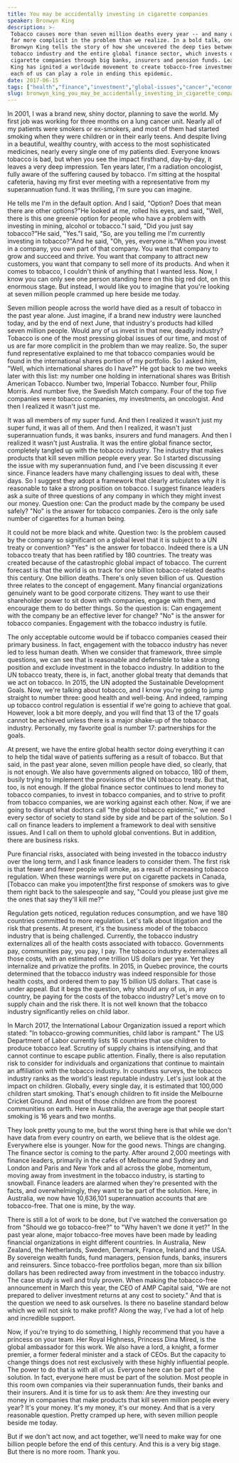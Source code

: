 ```yaml
---
title: You may be accidentally investing in cigarette companies
speaker: Bronwyn King
description: >-
 Tobacco causes more than seven million deaths every year -- and many of us are
 far more complicit in the problem than we realize. In a bold talk, oncologist Dr.
 Bronwyn King tells the story of how she uncovered the deep ties between the
 tobacco industry and the entire global finance sector, which invests our money in
 cigarette companies through big banks, insurers and pension funds. Learn how Dr.
 King has ignited a worldwide movement to create tobacco-free investments and how
 each of us can play a role in ending this epidemic.
date: 2017-06-15
tags: ["health","finance","investment","global-issues","cancer","economics","money","health-care","public-health","social-change","tedx"]
slug: bronwyn_king_you_may_be_accidentally_investing_in_cigarette_companies
---
```


In 2001, I was a brand new, shiny doctor, planning to save the world. My first job was
working for three months on a lung cancer unit. Nearly all of my patients were smokers or
ex-smokers, and most of them had started smoking when they were children or in their early
teens. And despite living in a beautiful, wealthy country, with access to the most
sophisticated medicines, nearly every single one of my patients died. Everyone knows
tobacco is bad, but when you see the impact firsthand, day-by-day, it leaves a very deep
impression. Ten years later, I'm a radiation oncologist, fully aware of the suffering
caused by tobacco. I'm sitting at the hospital cafeteria, having my first ever meeting
with a representative from my superannuation fund. It was thrilling, I'm sure you can
imagine.

He tells me I'm in the default option. And I said, "Option? Does that mean there are other
options?"He looked at me, rolled his eyes, and said, "Well, there is this one greenie
option for people who have a problem with investing in mining, alcohol or tobacco."I said,
"Did you just say tobacco?"He said, "Yes."I said, "So, are you telling me I'm currently
investing in tobacco?"And he said, "Oh, yes, everyone is."When you invest in a company,
you own part of that company. You want that company to grow and succeed and thrive. You
want that company to attract new customers, you want that company to sell more of its
products. And when it comes to tobacco, I couldn't think of anything that I wanted less.
Now, I know you can only see one person standing here on this big red dot, on this
enormous stage. But instead, I would like you to imagine that you're looking at seven
million people crammed up here beside me today.

Seven million people across the world have died as a result of tobacco in the past year
alone. Just imagine, if a brand new industry were launched today, and by the end of next
June, that industry's products had killed seven million people. Would any of us invest in
that new, deadly industry? Tobacco is one of the most pressing global issues of our time,
and most of us are far more complicit in the problem than we may realize. So, the super
fund representative explained to me that tobacco companies would be found in the
international shares portion of my portfolio. So I asked him, "Well, which international
shares do I have?" He got back to me two weeks later with this list: my number one holding
in international shares was British American Tobacco. Number two, Imperial Tobacco. Number
four, Philip Morris. And number five, the Swedish Match company. Four of the top five
companies were tobacco companies, my investments, an oncologist. And then I realized it
wasn't just me.

It was all members of my super fund. And then I realized it wasn't just my super fund, it
was all of them. And then I realized, it wasn't just superannuation funds, it was banks,
insurers and fund managers. And then I realized it wasn't just Australia. It was the
entire global finance sector, completely tangled up with the tobacco industry. The
industry that makes products that kill seven million people every year. So I started
discussing the issue with my superannuation fund, and I've been discussing it ever
since. Finance leaders have many challenging issues to deal with, these days. So I suggest
they adopt a framework that clearly articulates why it is reasonable to take a strong
position on tobacco. I suggest finance leaders ask a suite of three questions of any
company in which they might invest our money. Question one: Can the product made by the
company be used safely? "No" is the answer for tobacco companies. Zero is the only safe
number of cigarettes for a human being.

It could not be more black and white. Question two: Is the problem caused by the company so
significant on a global level that it is subject to a UN treaty or convention? "Yes" is
the answer for tobacco. Indeed there is a UN tobacco treaty that has been ratified by 180
countries. The treaty was created because of the catastrophic global impact of tobacco.
The current forecast is that the world is on track for one billion tobacco-related deaths
this century. One billion deaths. There's only seven billion of us. Question three relates
to the concept of engagement. Many financial organizations genuinely want to be good
corporate citizens. They want to use their shareholder power to sit down with companies,
engage with them, and encourage them to do better things. So the question is: Can
engagement with the company be an effective lever for change? "No" is the answer for
tobacco companies. Engagement with the tobacco industry is futile.

The only acceptable outcome would be if tobacco companies ceased their primary business.
In fact, engagement with the tobacco industry has never led to less human death. When we
consider that framework, three simple questions, we can see that is reasonable and
defensible to take a strong position and exclude investment in the tobacco industry. In
addition to the UN tobacco treaty, there is, in fact, another global treaty that demands
that we act on tobacco. In 2015, the UN adopted the Sustainable Development Goals. Now,
we're talking about tobacco, and I know you're going to jump straight to number three:
good health and well-being. And indeed, ramping up tobacco control regulation is essential
if we're going to achieve that goal. However, look a bit more deeply, and you will find
that 13 of the 17 goals cannot be achieved unless there is a major shake-up of the tobacco
industry. Personally, my favorite goal is number 17: partnerships for the
goals.

At present, we have the entire global health sector doing everything it can to help the
tidal wave of patients suffering as a result of tobacco. But that said, in the past year
alone, seven million people have died, so clearly, that is not enough. We also have
governments aligned on tobacco, 180 of them, busily trying to implement the provisions of
the UN tobacco treaty. But that, too, is not enough. If the global finance sector
continues to lend money to tobacco companies, to invest in tobacco companies, and to
strive to profit from tobacco companies, we are working against each other. Now, if we are
going to disrupt what doctors call "the global tobacco epidemic," we need every sector of
society to stand side by side and be part of the solution. So I call on finance leaders to
implement a framework to deal with sensitive issues. And I call on them to uphold global
conventions. But in addition, there are business risks.

Pure financial risks, associated with being invested in the tobacco industry over the long
term, and I ask finance leaders to consider them. The first risk is that fewer and fewer
people will smoke, as a result of increasing tobacco regulation. When these warnings were
put on cigarette packets in Canada,[Tobacco can make you impotent]the first response of
smokers was to give them right back to the salespeople and say, "Could you please just
give me the ones that say they'll kill me?"

Regulation gets noticed, regulation reduces consumption, and we have 180 countries
committed to more regulation. Let's talk about litigation and the risk that presents. At
present, it's the business model of the tobacco industry that is being
challenged. Currently, the tobacco industry externalizes all of the health costs associated
with tobacco. Governments pay, communities pay, you pay, I pay. The tobacco industry
externalizes all those costs, with an estimated one trillion US dollars per year. Yet they
internalize and privatize the profits. In 2015, in Quebec province, the courts determined
that the tobacco industry was indeed responsible for those health costs, and ordered them
to pay 15 billion US dollars. That case is under appeal. But it begs the question, why
should any of us, in any country, be paying for the costs of the tobacco industry? Let's
move on to supply chain and the risk there. It is not well known that the tobacco industry
significantly relies on child labor.

In March 2017, the International Labour Organization issued a report which stated: "In
tobacco-growing communities, child labor is rampant." The US Department of Labor currently
lists 16 countries that use children to produce tobacco leaf. Scrutiny of supply chains is
intensifying, and that cannot continue to escape public attention. Finally, there is also
reputation risk to consider for individuals and organizations that continue to maintain an
affiliation with the tobacco industry. In countless surveys, the tobacco industry ranks as
the world's least reputable industry. Let's just look at the impact on children. Globally,
every single day, it is estimated that 100,000 children start smoking. That's enough
children to fit inside the Melbourne Cricket Ground. And most of those children are from
the poorest communities on earth. Here in Australia, the average age that people start
smoking is 16 years and two months.

They look pretty young to me, but the worst thing here is that while we don't have data
from every country on earth, we believe that is the oldest age. Everywhere else is
younger. Now for the good news. Things are changing. The finance sector is coming to the
party. After around 2,000 meetings with finance leaders, primarily in the cafés of
Melbourne and Sydney and London and Paris and New York and all across the globe, momentum,
moving away from investment in the tobacco industry, is starting to snowball. Finance
leaders are alarmed when they're presented with the facts, and overwhelmingly, they want
to be part of the solution. Here, in Australia, we now have 10,636,101 superannuation
accounts that are tobacco-free. That one is mine, by the way.

There is still a lot of work to be done, but I've watched the conversation go from "Should
we go tobacco-free?" to "Why haven't we done it yet?" In the past year alone, major
tobacco-free moves have been made by leading financial organizations in eight different
countries. In Australia, New Zealand, the Netherlands, Sweden, Denmark, France, Ireland
and the USA. By sovereign wealth funds, fund managers, pension funds, banks, insurers and
reinsurers. Since tobacco-free portfolios began, more than six billion dollars has been
redirected away from investment in the tobacco industry. The case study is well and truly
proven. When making the tobacco-free announcement in March this year, the CEO of AMP
Capital said, "We are not prepared to deliver investment returns at any cost to society."
And that is the question we need to ask ourselves. Is there no baseline standard below
which we will not sink to make profit? Along the way, I've had a lot of help and incredible
support.

Now, if you're trying to do something, I highly recommend that you have a princess on your
team. Her Royal Highness, Princess Dina Mired, is the global ambassador for this work. We
also have a lord, a knight, a former premier, a former federal minister and a stack of
CEOs. But the capacity to change things does not rest exclusively with these highly
influential people. The power to do that is with all of us. Everyone here can be part of
the solution. In fact, everyone here must be part of the solution. Most people in this
room own companies via their superannuation funds, their banks and their insurers. And it
is time for us to ask them: Are they investing our money in companies that make products
that kill seven million people every year? It's your money. It's my money, it's our money.
And that is a very reasonable question. Pretty cramped up here, with seven million people
beside me today.

But if we don't act now, and act together, we'll need to make way for one billion people
before the end of this century. And this is a very big stage. But there is no more
room. Thank you.

<!--
ad_duration=3.33
comment_count=62
event="TEDxSydney"
external_start_time=0
has_talk_citation=1
intro_duration=11.82
is_subtitle_required="False"
is_talk_featured="True"
language="en"
language_swap="False"
native_language="en"
number_of_related_talks=6
number_of_speakers=1
number_of_subtitled_videos=14
number_of_tags=11
number_of_talk_download_languages=14
number_of_talk_more_resources=0
number_of_talk_recommendations=2
number_of_talks_take_actions=2
post_ad_duration=0.83
published_timestamp="2018-07-26 15:03:05"
recording_date="2017-06-15"
speaker_description="Oncologist, tobacco-free advocate"
speaker_is_published=1
speaker_name="Bronwyn King"
talk_more_resources=[]
talk_name="You may be accidentally investing in cigarette companies"
talk_recommendations_blurb="More resources curated by Bronwyn King"
talks_tags=["health","finance","investment","global-issues","cancer","economics","money","health-care","public-health","social-change","tedx"]
url_audio="https://download.ted.com/talks/BronwynKing_2017X.mp3?apikey=acme-roadrunner"
url_photo_speaker="https://pe.tedcdn.com/images/ted/c059e27b44151eee52770a582cce039ede418e7b_254x191.jpg"
url_photo_talk="https://s3.amazonaws.com/talkstar-photos/uploads/a6bc3c9c-9e75-463d-96de-59bf797b20f2/BronwynKing_2017X-embed.jpg"
url_webpage="https://www.ted.com/talks/bronwyn_king_you_may_be_accidentally_investing_in_cigarette_companies"
video_type_name="TEDx Talk"
-->